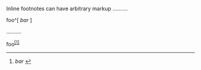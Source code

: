Inline footnotes can have arbitrary markup
..........

foo^[ *bar* ]

..........

<p>foo<sup class="footnote-ref"><a href="#fn1" id="fnref1">[1]</a></sup></p>
<hr class="footnotes-sep">
<section class="footnotes">
<ol class="footnotes-list">
<li id="fn1" class="footnote-item">
<p> <em>bar</em>  <a href="#fnref1" class="footnote-backref">↩︎</a></p>
</li>
</ol>
</section>
